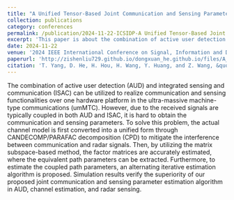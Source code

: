 ```yaml
---
title: "A Unified Tensor-Based Joint Communication and Sensing Parameter Estimation for ISAC with Large-Scale User Access"
collection: publications
category: conferences
permalink: /publication/2024-11-22-ICSIDP-A Unified Tensor-Based Joint Communication and Sensing Parameter Estimation for ISAC with Large-Scale User Access-number-14
excerpt: 'This paper is about the combination of active user detection (AUD) and integrated sensing and communication (ISAC).'
date: 2024-11-22
venue: '2024 IEEE International Conference on Signal, Information and Data Processing (ICSIDP)'
paperurl: 'http://zishenliu729.github.io/dongxuan_he.github.io/files/A_Unified_Tensor-Based_Joint_Communication_and_Sensing_Parameter_Estimation_for_ISAC_with_Large-Scale_User_Access.pdf'
citation: 'T. Yang, D. He, H. Hou, H. Wang, Y. Huang, and Z. Wang, &quot;A Unified Tensor-Based Joint Communication and Sensing Parameter Estimation for ISAC with Large-Scale User Access,&quot; in <i>Proc. 2024 IEEE International Conference on Signal, Information and Data Processing (ICSIDP)</i>, Zhuhai, China, 2024, pp. 1-6.'
---
```


The combination of active user detection (AUD) and integrated sensing and communication (ISAC) can be utilized to realize communication and sensing functionalities over one hardware platform in the ultra-massive machine-type communications (umMTC). However, due to the received signals are typically coupled in both AUD and ISAC, it is hard to obtain the communication and sensing parameters. To solve this problem, the actual channel model is first converted into a unified form through CANDECOMP/PARAFAC decomposition (CPD) to mitigate the interference between communication and radar signals. Then, by utilizing the matrix subspace-based method, the factor matrices are accurately estimated, where the equivalent path parameters can be extracted. Furthermore, to estimate the coupled path parameters, an alternating iterative estimation algorithm is proposed. Simulation results verify the superiority of our proposed joint communication and sensing parameter estimation algorithm in AUD, channel estimation, and radar sensing.